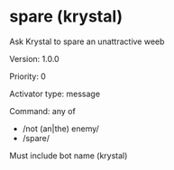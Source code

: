 # spare (krystal)
Ask Krystal to spare an unattractive weeb

Version: 1.0.0

Priority: 0

Activator type: message

Command: any of
- /not (an|the) enemy/
- /spare/

Must include bot name (krystal)

